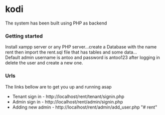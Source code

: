 # kodi
The system has been built using PHP as backend  
### Getting started  
Install xampp server or any PHP server...create a Database with the name rent then import the rent.sql file that has tables and some data...  
Default admin username is antoo and password is antoo123 after logging in delete the user and create a new one.
### Urls 
The links bellow are to get you up and running asap  

* Tenant sign in - http://localhost/rent/tenant/signin.php 
* Admin sign in  - http://localhost/rent/admin/signin.php
* Adding  new admin - http://localhost/rent/admin/add_user.php
"# rent" 
